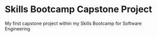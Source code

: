 # Skills Bootcamp Capstone Project
 My first capstone project within my Skills Bootcamp for Software Engineering
